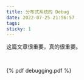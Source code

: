 ```yaml
---
title: 分布式系统的 Debug
date: 2022-07-25 21:56:57
tags:
sticky: 1
---
```


这篇文章很重要，真的很重要。

<br>

{% pdf debugging.pdf %}
